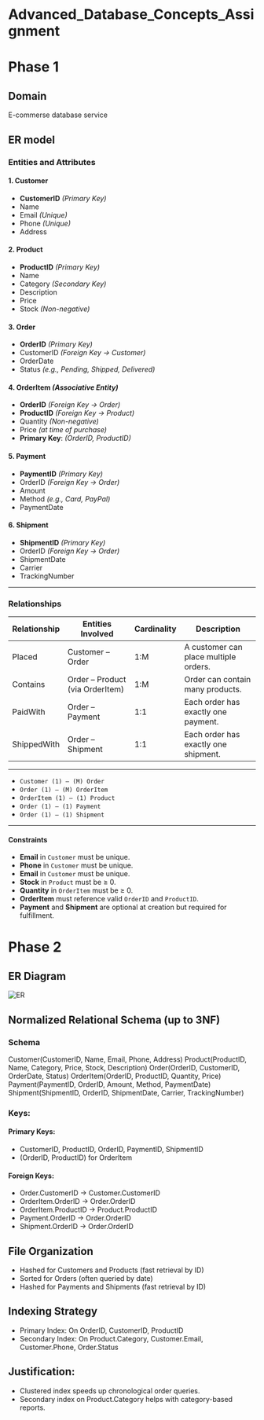 # Advanced_Database_Concepts_Assignment

# Phase 1
## Domain
E-commerse database service
## ER model
### Entities and Attributes

#### 1. Customer
- **CustomerID** *(Primary Key)*
- Name
- Email *(Unique)*
- Phone *(Unique)*
- Address

#### 2. Product
- **ProductID** *(Primary Key)*
- Name
- Category *(Secondary Key)*
- Description
- Price
- Stock *(Non-negative)*

#### 3. Order
- **OrderID** *(Primary Key)*
- CustomerID *(Foreign Key → Customer)*
- OrderDate
- Status *(e.g., Pending, Shipped, Delivered)*

#### 4. OrderItem *(Associative Entity)*
- **OrderID** *(Foreign Key → Order)*
- **ProductID** *(Foreign Key → Product)*
- Quantity *(Non-negative)*
- Price *(at time of purchase)*
- **Primary Key**: *(OrderID, ProductID)*

#### 5. Payment
- **PaymentID** *(Primary Key)*
- OrderID *(Foreign Key → Order)*
- Amount
- Method *(e.g., Card, PayPal)*
- PaymentDate

#### 6. Shipment
- **ShipmentID** *(Primary Key)*
- OrderID *(Foreign Key → Order)*
- ShipmentDate
- Carrier
- TrackingNumber

---

### Relationships

| Relationship  | Entities Involved               | Cardinality | Description                                      |
|---------------|---------------------------------|-------------|--------------------------------------------------|
| Placed        | Customer – Order                | 1:M         | A customer can place multiple orders.            |
| Contains      | Order – Product (via OrderItem) | 1:M         | Order can contain many products.                 |
| PaidWith      | Order – Payment                 | 1:1         | Each order has exactly one payment.              |
| ShippedWith   | Order – Shipment                | 1:1         | Each order has exactly one shipment.             |

---
- `Customer (1) — (M) Order`
- `Order (1) — (M) OrderItem`
- `OrderItem (1) — (1) Product`
- `Order (1) — (1) Payment`
- `Order (1) — (1) Shipment`

---

#### Constraints
- **Email** in `Customer` must be unique.
- **Phone** in `Customer` must be unique.
- **Email** in `Customer` must be unique.
- **Stock** in `Product` must be ≥ 0.
- **Quantity** in `OrderItem` must be ≥ 0. 
- **OrderItem** must reference valid `OrderID` and `ProductID`.
- **Payment** and **Shipment** are optional at creation but required for fulfillment.

# Phase 2
## ER Diagram
![ER](https://github.com/user-attachments/assets/4af3a77b-00ae-4b88-bfc8-2870d2cf62e9)

## Normalized Relational Schema (up to 3NF)
### Schema
Customer(CustomerID, Name, Email, Phone, Address)
Product(ProductID, Name, Category, Price, Stock, Description)
Order(OrderID, CustomerID, OrderDate, Status)
OrderItem(OrderID, ProductID, Quantity, Price)
Payment(PaymentID, OrderID, Amount, Method, PaymentDate)
Shipment(ShipmentID, OrderID, ShipmentDate, Carrier, TrackingNumber)

### Keys:
#### Primary Keys:
- CustomerID, ProductID, OrderID, PaymentID, ShipmentID
- (OrderID, ProductID) for OrderItem
#### Foreign Keys:
- Order.CustomerID → Customer.CustomerID
- OrderItem.OrderID → Order.OrderID
- OrderItem.ProductID → Product.ProductID
- Payment.OrderID → Order.OrderID
- Shipment.OrderID → Order.OrderID

## File Organization
- Hashed for Customers and Products (fast retrieval by ID)
- Sorted for Orders (often queried by date)
- Hashed for Payments and Shipments (fast retrieval by ID)

## Indexing Strategy
- Primary Index: On OrderID, CustomerID, ProductID
- Secondary Index: On Product.Category, Customer.Email, Customer.Phone, Order.Status

## Justification:

- Clustered index speeds up chronological order queries.
- Secondary index on Product.Category helps with category-based reports.
